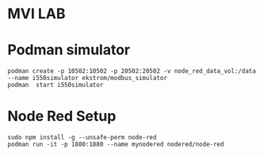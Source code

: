# MVI LAB

# Podman simulator

```
podman create -p 10502:10502 -p 20502:20502 -v node_red_data_vol:/data --name i550simulator ekstrom/modbus_simulator
podman  start i550simulator
```
# Node Red Setup
```
sudo npm install -g --unsafe-perm node-red
podman run -it -p 1880:1880 --name mynodered nodered/node-red
```
